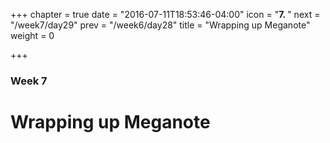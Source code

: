 +++
chapter = true
date = "2016-07-11T18:53:46-04:00"
icon = "<b>7. </b>"
next = "/week7/day29"
prev = "/week6/day28"
title = "Wrapping up Meganote"
weight = 0

+++

### Week 7

# Wrapping up Meganote

